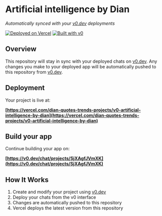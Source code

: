 # Artificial intelligence by Dian

*Automatically synced with your [v0.dev](https://v0.dev) deployments*

[![Deployed on Vercel](https://img.shields.io/badge/Deployed%20on-Vercel-black?style=for-the-badge&logo=vercel)](https://vercel.com/dian-quotes-trends-projects/v0-artificial-intelligence-by-dian)
[![Built with v0](https://img.shields.io/badge/Built%20with-v0.dev-black?style=for-the-badge)](https://v0.dev/chat/projects/SjXAgfJVmXK)

## Overview

This repository will stay in sync with your deployed chats on [v0.dev](https://v0.dev).
Any changes you make to your deployed app will be automatically pushed to this repository from [v0.dev](https://v0.dev).

## Deployment

Your project is live at:

**[https://vercel.com/dian-quotes-trends-projects/v0-artificial-intelligence-by-dian](https://vercel.com/dian-quotes-trends-projects/v0-artificial-intelligence-by-dian)**

## Build your app

Continue building your app on:

**[https://v0.dev/chat/projects/SjXAgfJVmXK](https://v0.dev/chat/projects/SjXAgfJVmXK)**

## How It Works

1. Create and modify your project using [v0.dev](https://v0.dev)
2. Deploy your chats from the v0 interface
3. Changes are automatically pushed to this repository
4. Vercel deploys the latest version from this repository
